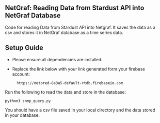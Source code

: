 
## NetGraf: Reading Data from Stardust API into NetGraf Database

Code for reading Data from Stardust API into Netgraf. It saves the data as a csv and stores it in NetGraf database as a time series data.

## Setup Guide
* Please ensure all dependencies are installed. 
* Replace the link below with your link generated form your firebase account:
        
        https://netpred-8a3a5-default-rtdb.firebaseio.com 


Run the following to read the data and store in the database:

    python3 snmp_query.py


You should have a csv file saved in your local directory and the data stored in your database.

